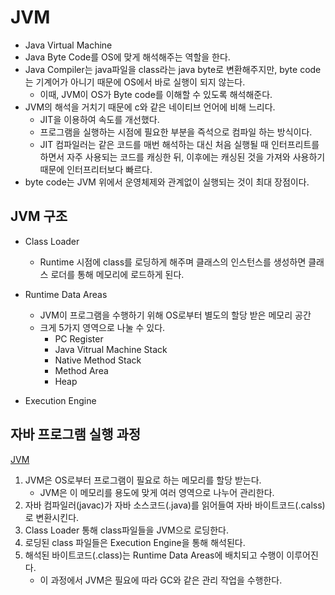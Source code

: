 
# JVM

- Java Virtual Machine
- Java Byte Code를 OS에 맞게 해석해주는 역할을 한다.
- Java Compiler는 java파일을 class라는 java byte로 변환해주지만, byte code는 기계어가 아니기 때문에 OS에서 바로 실행이 되지 않는다.
    - 이때, JVM이 OS가 Byte code를 이해할 수 있도록 해석해준다.
- JVM의 해석을 거치기 때문에 c와 같은 네이티브 언어에 비해 느리다.
    - JIT을 이용하여 속도를 개선했다.
    - 프로그램을 실행하는 시점에 필요한 부분을 즉석으로 컴파일 하는 방식이다.
    - JIT 컴파일러는 같은 코드를 매번 해석하는 대신 처음 실행될 때 인터프리트를 하면서 자주 사용되는 코드를 캐싱한 뒤, 이후에는 캐싱된 것을 가져와 사용하기 때문에 인터프리터보다 빠르다.
- byte code는 JVM 위에서 운영체제와 관계없이 실행되는 것이 최대 장점이다. 


## JVM 구조
- Class Loader
  - Runtime 시점에 class를 로딩하게 해주며 클래스의 인스턴스를 생성하면 클래스 로더를 통해 메모리에 로드하게 된다.

- Runtime Data Areas
  - JVM이 프로그램을 수행하기 위해 OS로부터 별도의 할당 받은 메모리 공간
  - 크게 5가지 영역으로 나눌 수 있다.
    - PC Register
    - Java Vitrual Machine Stack
    - Native Method Stack
    - Method Area
    - Heap

- Execution Engine

## 자바 프로그램 실행 과정

[JVM](/static/TIL/language/java/jvm.png)


1. JVM은 OS로부터 프로그램이 필요로 하는 메모리를 할당 받는다.
    - JVM은 이 메모리를 용도에 맞게 여러 영역으로 나누어 관리한다.
1. 자바 컴파일러(javac)가 자바 소스코드(.java)를 읽어들여 자바 바이트코드(.calss)로 변환시킨다.
1. Class Loader 통해 class파일들을 JVM으로 로딩한다.
1. 로딩된 class 파일들은 Execution Engine을 통해 해석된다.
1. 해석된 바이트코드(.class)는 Runtime Data Areas에 배치되고 수행이 이루어진다.
    - 이 과정에서 JVM은 필요에 따라 GC와 같은 관리 작업을 수행한다.
